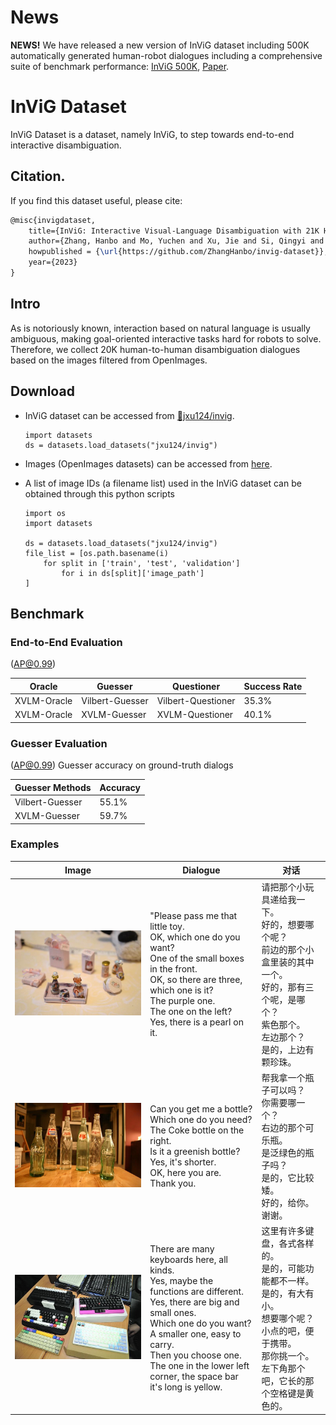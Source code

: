 
# News

**NEWS!** We have released a new version of InViG dataset including 500K automatically generated human-robot dialogues including a comprehensive suite of benchmark performance: [InViG 500K](https://openivg.github.io), [Paper](https://arxiv.org/abs/2310.12147).

# InViG Dataset

InViG Dataset is a dataset, namely InViG, to step towards end-to-end interactive disambiguation. 

## Citation.   
If you find this dataset useful, please cite:

```latex
@misc{invigdataset,
    title={InViG: Interactive Visual-Language Disambiguation with 21K Human-to-Human Dialogues},
    author={Zhang, Hanbo and Mo, Yuchen and Xu, Jie and Si, Qingyi and Kong, Tao},
    howpublished = {\url{https://github.com/ZhangHanbo/invig-dataset}},
    year={2023}
}
```

## Intro

As is notoriously known, interaction based on natural language is usually ambiguous, making goal-oriented interactive tasks hard for robots to solve. Therefore, we collect 20K human-to-human disambiguation dialogues based on the images filtered from OpenImages. 

## Download

- InViG dataset can be accessed from [🤗jxu124/invig](https://huggingface.co/datasets/jxu124/invig).

    ```
    import datasets
    ds = datasets.load_datasets("jxu124/invig")
    ```

- Images (OpenImages datasets) can be accessed from [here](https://storage.googleapis.com/openimages/web/index.html). 

- A list of image IDs (a filename list) used in the InViG dataset can be obtained through this python scripts

    ```
    import os
    import datasets

    ds = datasets.load_datasets("jxu124/invig")
    file_list = [os.path.basename(i)
        for split in ['train', 'test', 'validation']
            for i in ds[split]['image_path']
    ]
    ```

## Benchmark

### End-to-End Evaluation

(AP@0.99)

|Oracle |Guesser |Questioner |Success Rate|
|-|-|-|-|
|XVLM-Oracle|Vilbert-Guesser|Vilbert-Questioner|35.3%|
|XVLM-Oracle| XVLM-Guesser| XVLM-Questioner| 40.1%|

### Guesser Evaluation

(AP@0.99) Guesser accuracy on ground-truth dialogs

|Guesser Methods| Accuracy|
|-|-|
|Vilbert-Guesser| 55.1%|
|XVLM-Guesser| 59.7%|

### Examples

|Image|Dialogue|对话|
|-|-|-|
|![](./imgs/image.jpg)|"Please pass me that little toy.<br>OK, which one do you want?<br>One of the small boxes in the front.<br>OK, so there are three, which one is it?<br>The purple one.<br>The one on the left?<br>Yes, there is a pearl on it.<br>|请把那个小玩具递给我一下。<br>好的，想要哪个呢？<br>前边的那个小盒里装的其中一个。<br>好的，那有三个呢，是哪个？<br>紫色那个。<br>左边那个？<br>是的，上边有颗珍珠。<br>|
|![](./imgs/image2.jpg)|Can you get me a bottle?<br>Which one do you need?<br>The Coke bottle on the right.<br>Is it a greenish bottle?<br>Yes, it's shorter.<br>OK, here you are.<br>Thank you.<br>|帮我拿一个瓶子可以吗？<br>你需要哪一个？<br>右边的那个可乐瓶。<br>是泛绿色的瓶子吗？<br>是的，它比较矮。<br>好的，给你。<br>谢谢。<br>|
|![](./imgs/image3.jpg)|There are many keyboards here, all kinds.<br>Yes, maybe the functions are different.<br>Yes, there are big and small ones.<br>Which one do you want?<br>A smaller one, easy to carry.<br>Then you choose one.<br>The one in the lower left corner, the space bar it's long is yellow.<br>|这里有许多键盘，各式各样的。<br>是的，可能功能都不一样。<br>是的，有大有小。<br>想要哪个呢？<br>小点的吧，便于携带。<br>那你挑一个。<br>左下角那个吧，它长的那个空格键是黄色的。<br>|


